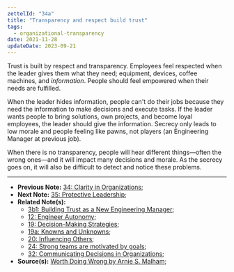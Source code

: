 ```yaml
---
zettelId: "34a"
title: "Transparency and respect build trust"
tags:
  - organizational-transparency
date: 2021-11-28
updateDate: 2023-09-21
---
```


Trust is built by respect and transparency. Employees feel respected when the leader gives them what they need; equipment, devices, coffee machines, and _information_. People should feel empowered when their needs are fulfilled.

When the leader hides information, people can't do their jobs because they need the information to make decisions and execute tasks. If the leader wants people to bring solutions, own projects, and become loyal employees, the leader should give the information. Secrecy only leads to low morale and people feeling like pawns, not players (an Engineering Manager at previous job).

When there is no transparency, people will hear different things—often the wrong ones—and it will impact many decisions and morale. As the secrecy goes on, it will also be difficult to detect and notice these problems.

---

- **Previous Note:** [34: Clarity in Organizations](/notes/34/);
- **Next Note:** [35: Protective Leadership](/notes/35/);
- **Related Note(s):**
  - [3b1: Building Trust as a New Engineering Manager](/notes/3b1/);
  - [12: Engineer Autonomy](/notes/12/);
  - [19: Decision-Making Strategies](/notes/19/);
  - [19a: Knowns and Unknowns](/notes/19a/);
  - [20: Influencing Others](/notes/20/);
  - [24: Strong teams are motivated by goals](/notes/24/);
  - [32: Communicating Decisions in Organizations](/notes/32/);
- **Source(s):** [Worth Doing Wrong by Arnie S. Malham](/books/worth-doing-wrong-book-summary-review-and-notes/);
